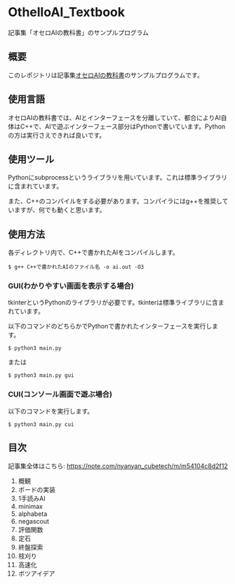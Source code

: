 # OthelloAI_Textbook
記事集「オセロAIの教科書」のサンプルプログラム



## 概要

このレポジトリは記事集[オセロAIの教科書](https://note.com/nyanyan_cubetech/m/m54104c8d2f12)のサンプルプログラムです。



## 使用言語

オセロAIの教科書では、AIとインターフェースを分離していて、都合によりAI自体はC++で、AIで遊ぶインターフェース部分はPythonで書いています。Pythonの方は実行さえできれば良いです。



## 使用ツール

Pythonにsubprocessというライブラリを用いています。これは標準ライブラリに含まれています。

また、C++のコンパイルをする必要があります。コンパイラにはg++を推奨していますが、何でも動くと思います。



## 使用方法

各ディレクトリ内で、C++で書かれたAIをコンパイルします。

```
$ g++ C++で書かれたAIのファイル名 -o ai.out -O3
```

### GUI(わかりやすい画面を表示する場合)

tkinterというPythonのライブラリが必要です。tkinterは標準ライブラリに含まれています。

以下のコマンドのどちらかでPythonで書かれたインターフェースを実行します。

```
$ python3 main.py
```

または

```
$ python3 main.py gui
```

### CUI(コンソール画面で遊ぶ場合)

以下のコマンドを実行します。

```
$ python3 main.py cui
```



## 目次

記事集全体はこちら: https://note.com/nyanyan_cubetech/m/m54104c8d2f12

1. 概観
2. ボードの実装
3. 1手読みAI
4. minimax
5. alphabeta
6. negascout
7. 評価関数
8. 定石
9. 終盤探索
10. 枝刈り
11. 高速化
12. ボツアイデア


